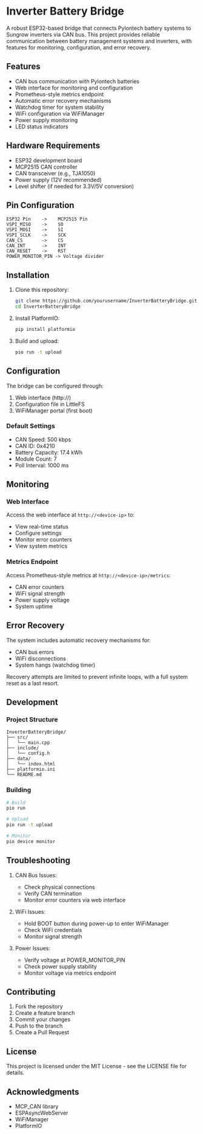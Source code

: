# Inverter Battery Bridge

A robust ESP32-based bridge that connects Pylontech battery systems to Sungrow inverters via CAN bus. This project provides reliable communication between battery management systems and inverters, with features for monitoring, configuration, and error recovery.

## Features

- CAN bus communication with Pylontech batteries
- Web interface for monitoring and configuration
- Prometheus-style metrics endpoint
- Automatic error recovery mechanisms
- Watchdog timer for system stability
- WiFi configuration via WiFiManager
- Power supply monitoring
- LED status indicators

## Hardware Requirements

- ESP32 development board
- MCP2515 CAN controller
- CAN transceiver (e.g., TJA1050)
- Power supply (12V recommended)
- Level shifter (if needed for 3.3V/5V conversion)

## Pin Configuration

```
ESP32 Pin    ->    MCP2515 Pin
VSPI_MISO    ->    SO
VSPI_MOSI    ->    SI
VSPI_SCLK    ->    SCK
CAN_CS       ->    CS
CAN_INT      ->    INT
CAN_RESET    ->    RST
POWER_MONITOR_PIN -> Voltage divider
```

## Installation

1. Clone this repository:
   ```bash
   git clone https://github.com/yourusername/InverterBatteryBridge.git
   cd InverterBatteryBridge
   ```

2. Install PlatformIO:
   ```bash
   pip install platformio
   ```

3. Build and upload:
   ```bash
   pio run -t upload
   ```

## Configuration

The bridge can be configured through:

1. Web interface (http://<device-ip>)
2. Configuration file in LittleFS
3. WiFiManager portal (first boot)

### Default Settings

- CAN Speed: 500 kbps
- CAN ID: 0x4210
- Battery Capacity: 17.4 kWh
- Module Count: 7
- Poll Interval: 1000 ms

## Monitoring

### Web Interface

Access the web interface at `http://<device-ip>` to:
- View real-time status
- Configure settings
- Monitor error counters
- View system metrics

### Metrics Endpoint

Access Prometheus-style metrics at `http://<device-ip>/metrics`:
- CAN error counters
- WiFi signal strength
- Power supply voltage
- System uptime

## Error Recovery

The system includes automatic recovery mechanisms for:
- CAN bus errors
- WiFi disconnections
- System hangs (watchdog timer)

Recovery attempts are limited to prevent infinite loops, with a full system reset as a last resort.

## Development

### Project Structure

```
InverterBatteryBridge/
├── src/
│   └── main.cpp
├── include/
│   └── config.h
├── data/
│   └── index.html
├── platformio.ini
└── README.md
```

### Building

```bash
# Build
pio run

# Upload
pio run -t upload

# Monitor
pio device monitor
```

## Troubleshooting

1. CAN Bus Issues:
   - Check physical connections
   - Verify CAN termination
   - Monitor error counters via web interface

2. WiFi Issues:
   - Hold BOOT button during power-up to enter WiFiManager
   - Check WiFi credentials
   - Monitor signal strength

3. Power Issues:
   - Verify voltage at POWER_MONITOR_PIN
   - Check power supply stability
   - Monitor voltage via metrics endpoint

## Contributing

1. Fork the repository
2. Create a feature branch
3. Commit your changes
4. Push to the branch
5. Create a Pull Request

## License

This project is licensed under the MIT License - see the LICENSE file for details.

## Acknowledgments

- MCP_CAN library
- ESPAsyncWebServer
- WiFiManager
- PlatformIO 
